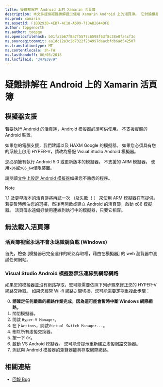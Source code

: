 ```yaml
---
title: 疑難排解在 Android 上的 Xamarin 活頁簿
description: 本文件提供疑難排解提示使用 Xamarin Android 上的活頁簿。 它討論模擬器支援，不會載入的活頁簿和其他的主題。
ms.prod: xamarin
ms.assetid: F1BD293B-4EB7-4C18-A699-718AB2844DFB
author: topgenorth
ms.author: toopge
ms.openlocfilehash: b01fa5b67f8a7f5577c6598f63f8c38e8fa4cf3c
ms.sourcegitcommit: ea1dc12a3c2d7322f234997daacbfdb6ad542507
ms.translationtype: MT
ms.contentlocale: zh-TW
ms.lasthandoff: 06/05/2018
ms.locfileid: "34793979"
---
```

# <a name="troubleshooting-xamarin-workbooks-on-android"></a>疑難排解在 Android 上的 Xamarin 活頁簿

## <a name="emulator-support"></a>模擬器支援

若要執行 Android 的活頁簿，Android 模擬器必須可供使用。 不支援實體的 Android 裝置。

如果您的電腦支援，我們建議以及 HAXM Google 的模擬器。
如果您必須具有您的系統上啟用 HYPER-V，請改為搭配 Visual Studio Android 模擬器。

您必須擁有執行 Android 5.0 或更新版本的模擬器。 不支援的 ARM 模擬器。 使用`x86`或`x86_64`僅限裝置。

請閱讀[文件上設定 Android 模擬器][ android-emu]如果您不熟悉的程序。

> [!NOTE]
> 1.1 及更早版本的活頁簿將再試一次 （及失敗 ！） 來使用 ARM 模擬器在有提供。 若要暫時解決您的選擇，然後再開啟或建立 Android 的活頁簿，啟動 x86 模擬器。 活頁簿永遠偏好使用連線到執行中的模擬器，只要它相容。

## <a name="workbooks-wont-load"></a>無法載入活頁簿

### <a name="workbook-window-spins-forever-never-loads-windows"></a>活頁簿視窗永遠不會永遠微調負載 (Windows)

首先，檢查 [模擬器已完全運作的網路存取權，藉由在模擬器] 的 web 瀏覽器中測試任何網站。

### <a name="visual-studio-android-emulator-cannot-connect-to-the-internet"></a>Visual Studio Android 模擬器無法連線到網際網路

如果您的模擬器並沒有網路存取，您可能需要依照下列步驟來修正您的 HYPER-V 網路交換器。 如果您經常 Wi-fi 網路之間切換，您可能需要定期重複此步驟：

0. **請確定任何嚴重的網路作業完成，因為這可能會暫時中斷 Windows 網際網路。**
1. 關閉模擬器。
2. 開啟 `Hyper-V Manager`。
3. 在下`Actions`，開啟`Virtual Switch Manager...`。
4. 刪除所有虛擬交換器。
5. 按一下 `OK`。
6. 啟動 VS Android 模擬器。 您可能會提示重新建立虛擬網路交換器。
7. 測試與 Android 模擬器的瀏覽器能夠存取網際網路。

[android-emu]: https://developer.xamarin.com/guides/android/deployment,_testing,_and_metrics/debug-on-emulator/


## <a name="related-links"></a>相關連結

- [回報 Bug](~/tools/workbooks/install.md#reporting-bugs)
